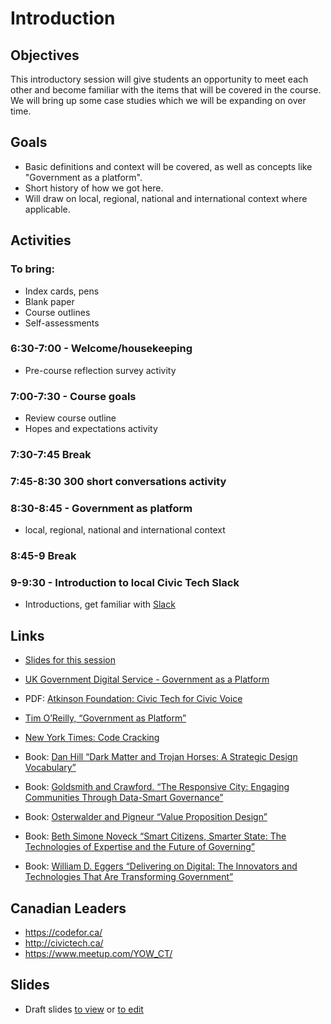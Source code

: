 # Introduction

## Objectives

This introductory session will give students an opportunity to meet each other and become familiar with the items that will be covered in the course. We will bring up some case studies which we will be expanding on over time. 

## Goals

- Basic definitions and context will be covered, as well as concepts like "Government as a platform". 
- Short history of how we got here.
- Will draw on local, regional, national and international context where applicable.

## Activities

### To bring:
- Index cards, pens
- Blank paper
- Course outlines
- Self-assessments

### 6:30-7:00 - Welcome/housekeeping
- Pre-course reflection survey activity

### 7:00-7:30 - Course goals
- Review course outline
- Hopes and expectations activity

### 7:30-7:45 Break
### 7:45-8:30 300 short conversations activity
### 8:30-8:45 - Government as platform
- local, regional, national and international context

### 8:45-9 Break
### 9-9:30 - Introduction to local Civic Tech Slack
- Introductions, get familiar with [Slack](https://slack.com/)

## Links

- [Slides for this session](slides.html)
- [UK Government Digital Service - Government as a Platform](https://governmentasaplatform.blog.gov.uk/)
- PDF: [Atkinson Foundation: Civic Tech for Civic Voice](http://atkinsonfoundation.ca/wp-content/uploads/2014/10/Atkinson_CTR_FA_101614_Digital.pdf)
- [Tim O’Reilly, “Government as Platform”](http://chimera.labs.oreilly.com/books/1234000000774/ch02.html)
- [New York Times: Code Cracking](https://www.nytimes.com/interactive/2016/11/13/magazine/design-issue-code-for-america.html?_r=0)

- Book: [Dan Hill “Dark Matter and Trojan Horses: A Strategic Design Vocabulary”](https://www.amazon.ca/Dark-Matter-Trojan-Horses-Vocabulary/dp/0992914639)
- Book: [Goldsmith and Crawford. “The Responsive City: Engaging Communities Through Data-Smart Governance”](https://www.amazon.ca/Responsive-City-Communities-Data-Smart-Governance/dp/1118910907)
- Book: [Osterwalder and Pigneur “Value Proposition Design”](https://www.amazon.ca/Value-Proposition-Design-Products-Customers/dp/1118968050)
- Book: [Beth Simone Noveck “Smart Citizens, Smarter State: The Technologies of Expertise and the Future of Governing”](https://www.amazon.ca/Smart-Citizens-Smarter-State-Technologies/dp/0674286057)
- Book: [William D. Eggers “Delivering on Digital: The Innovators and Technologies That Are Transforming Government”](https://www.amazon.ca/Delivering-Digital-Innovators-Technologies-Transforming/dp/0795347510)

## Canadian Leaders
- https://codefor.ca/
- http://civictech.ca/
- https://www.meetup.com/YOW_CT/


## Slides
-  Draft slides [to view](slides.html) or [to edit](slides.md)
